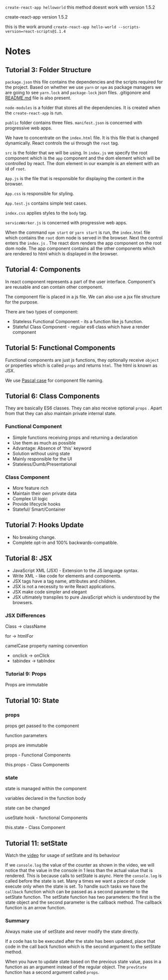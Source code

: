 `create-react-app helloworld` this method doesnt work with version 1.5.2

create-react-app version 1.5.2

this is the work around
`create-react-app hello-world --scripts-version=react-scripts@1.1.4 `

# Notes

## Tutorial 3: Folder Structure

`package.json` this file contains the dependencies and the scripts required for the project. Based on whether we use `yarn` or `npm` as package managers we are going to see `yarn.lock` and `package-lock` json files. .gitigonore and [README.md](http://readme.md) file is also present.

`node-modules` is a folder that stores all the dependencies. It is created when the `create-react-app` is run.

`public` folder contains three files. `manifest.json` is concerned with progressive web apps.

We have to concentrate on the `index.html` file. It is this file that is changed dynamically. React controls the ui through the `root` tag.

`src` is the folder that we will be using. In `index.js` we specify the root component which is the `app` component and the dom element which will be controlled by react. The dom element in our example is an element with an id of `root`.

`App.js` is the file that is responsible for displaying the content in the browser.

`App.css` is responsible for styling.

`App.test.js` contains simple test cases.

`index.css` applies styles to the `body` tag.

`serviceWorker.js` is concerned with progressive web apps.

When the command `npm start` or `yarn start` is run, the `index.html` file which contains the `root` dom node is served in the browser. Next the control enters the `index.js` . The react dom renders the app component on the root dom node. The app component contains all the other components which are rendered to html which is displayed in the browser.

## Tutorial 4: Components

In react component represents a part of the user interface. Component's are reusable and can contain other component.

The component file is placed in a js file. We can also use a jsx file structure for the purpose. 

There are two types of component:

- Stateless Functional Component - its a function like js function.
- Stateful Class Component - regular es6 class which have a render component

## Tutorial 5: Functional Components

Functional components are just js functions, they optionally receive `object` or properties which is called `props` and returns `html`. The html is known as JSX.

We use [Pascal case](https://techterms.com/definition/pascalcase) for component file naming.

## Tutorial 6: Class Components

They are basically ES6 classes. They can also receive optional `props` . Apart from that they can also maintain private internal state.

### Functional Component

- Simple functions receiving props and returning a declaration
- Use them as much as possible
- Advantage: Absence of 'this' keyword
- Solution without using state
- Mainly responsible for the UI
- Stateless/Dumb/Presentational

### Class Component

- More feature rich
- Maintain their own private data
- Complex UI logic
- Provide lifecycle hooks
- Stateful/ Smart/Container

## Tutorial 7: Hooks Update

- No breaking change.
- Complete opt-in and 100% backwards-compatible.

## Tutorial 8: JSX

- JavaScript XML (JSX) - Extension to the JS language syntax.
- Write XML - like code for elements and components.
- JSX tags have a tag name, attributes and children.
- JSX is not a necessity to write React applications.
- JSX make code simpler and elegant
- JSX ultimately transpiles to pure JavaScript which is understood by the browsers.

### JSX Differences

Class → className

for → htmlFor

camelCase property naming convention

- onclick → onClick
- tabindex → tabIndex

### Tutorial 9: Props

Props are immutable

## Tutorial 10: State

### props

props get passed to the component

function parameters 

props are immutable 

props - Functional Components 

this.props - Class Components

### state

state is managed within the component

 variables declared in the function body

state can be changed

useState hook - functional Components

this.state - Class Component

## Tutorial 11: setState

Watch the [video](https://www.youtube.com/watch?v=uirRaVjRsf4&list=PLC3y8-rFHvwgg3vaYJgHGnModB54rxOk3&index=11) for usage of setState and its behaviour

If we `console.log` the value of the counter as shown in the video, we will notice that the value in the console in 1 less than the actual value that is rendered. This is because calls to setState is async. Here the `console.log` is called before the state is set. Many a times we want a piece of code execute only when the state is set. To handle such tasks we have the `callback` function which can be passed as a second parameter to the setState function. The setState function has two parameters: the first is the state object and the second parameter is the callback method. The callback function is an arrow function. 

### Summary

Always make use of setState and never modify the state directly.

If a code has to be executed after the state has been updated, place that code in the call back function which is the second argument to the setState method.

When you have to update state based on the previous state value, pass in a function as an argument instead of the regular object. The `prevState` function has a second argument called `props`.
